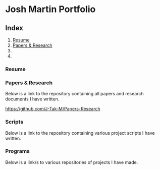 # Josh Martin Portfolio
## Index
1. [Resume](https://github.com/J-Tak-M/Josh-M.github.io/blob/main/README.md#resume)
2. [Papers & Research](https://github.com/J-Tak-M/Josh-M.github.io/blob/main/README.md#papers--research)
3. 
4. 

### Resume

### Papers & Research
Below is a link to the repository containing all papers and research documents I have written.

https://github.com/J-Tak-M/Papers-Research


### Scripts
Below is a link to the repository containing various project scripts I have written.

### Programs
Below is a link/s to various repositories of projects I have made.
